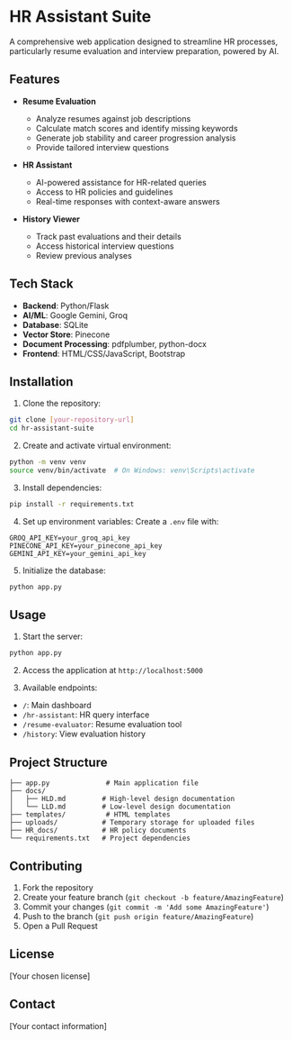 # HR Assistant Suite

A comprehensive web application designed to streamline HR processes, particularly resume evaluation and interview preparation, powered by AI.

## Features

- **Resume Evaluation**
  - Analyze resumes against job descriptions
  - Calculate match scores and identify missing keywords
  - Generate job stability and career progression analysis
  - Provide tailored interview questions

- **HR Assistant**
  - AI-powered assistance for HR-related queries
  - Access to HR policies and guidelines
  - Real-time responses with context-aware answers

- **History Viewer**
  - Track past evaluations and their details
  - Access historical interview questions
  - Review previous analyses

## Tech Stack

- **Backend**: Python/Flask
- **AI/ML**: Google Gemini, Groq
- **Database**: SQLite
- **Vector Store**: Pinecone
- **Document Processing**: pdfplumber, python-docx
- **Frontend**: HTML/CSS/JavaScript, Bootstrap

## Installation

1. Clone the repository:
```bash
git clone [your-repository-url]
cd hr-assistant-suite
```

2. Create and activate virtual environment:
```bash
python -m venv venv
source venv/bin/activate  # On Windows: venv\Scripts\activate
```

3. Install dependencies:
```bash
pip install -r requirements.txt
```

4. Set up environment variables:
Create a `.env` file with:
```
GROQ_API_KEY=your_groq_api_key
PINECONE_API_KEY=your_pinecone_api_key
GEMINI_API_KEY=your_gemini_api_key
```

5. Initialize the database:
```bash
python app.py
```

## Usage

1. Start the server:
```bash
python app.py
```

2. Access the application at `http://localhost:5000`

3. Available endpoints:
- `/`: Main dashboard
- `/hr-assistant`: HR query interface
- `/resume-evaluator`: Resume evaluation tool
- `/history`: View evaluation history

## Project Structure

```
├── app.py              # Main application file
├── docs/              
│   ├── HLD.md         # High-level design documentation
│   └── LLD.md         # Low-level design documentation
├── templates/          # HTML templates
├── uploads/           # Temporary storage for uploaded files
├── HR_docs/           # HR policy documents
└── requirements.txt   # Project dependencies
```

## Contributing

1. Fork the repository
2. Create your feature branch (`git checkout -b feature/AmazingFeature`)
3. Commit your changes (`git commit -m 'Add some AmazingFeature'`)
4. Push to the branch (`git push origin feature/AmazingFeature`)
5. Open a Pull Request

## License

[Your chosen license]

## Contact

[Your contact information]
